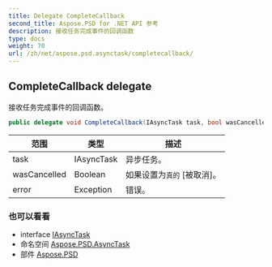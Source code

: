 ```yaml
---
title: Delegate CompleteCallback
second_title: Aspose.PSD for .NET API 参考
description: 接收任务完成事件的回调函数
type: docs
weight: 70
url: /zh/net/aspose.psd.asynctask/completecallback/
---
```

## CompleteCallback delegate

接收任务完成事件的回调函数。

```csharp
public delegate void CompleteCallback(IAsyncTask task, bool wasCancelled, Exception error);
```

| 范围 | 类型 | 描述 |
| --- | --- | --- |
| task | IAsyncTask | 异步任务。 |
| wasCancelled | Boolean | 如果设置为`真的` [被取消]。 |
| error | Exception | 错误。 |

### 也可以看看

* interface [IAsyncTask](../iasynctask/)
* 命名空间 [Aspose.PSD.AsyncTask](../../aspose.psd.asynctask/)
* 部件 [Aspose.PSD](../../)


